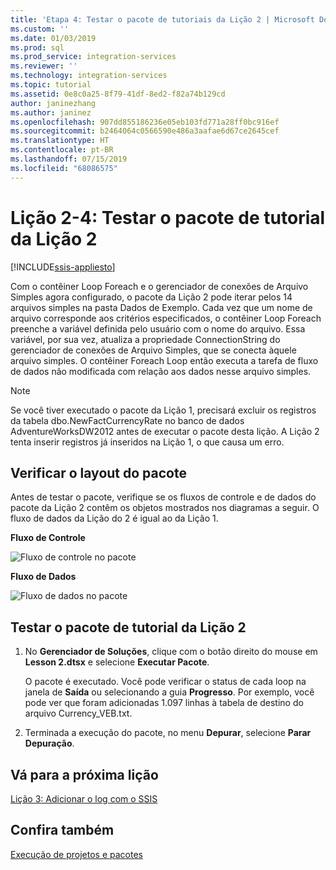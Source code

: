 ```yaml
---
title: 'Etapa 4: Testar o pacote de tutoriais da Lição 2 | Microsoft Docs'
ms.custom: ''
ms.date: 01/03/2019
ms.prod: sql
ms.prod_service: integration-services
ms.reviewer: ''
ms.technology: integration-services
ms.topic: tutorial
ms.assetid: 0e8c0a25-8f79-41df-8ed2-f82a74b129cd
author: janinezhang
ms.author: janinez
ms.openlocfilehash: 907dd855186236e05eb103fd771a28ff0bc916ef
ms.sourcegitcommit: b2464064c0566590e486a3aafae6d67ce2645cef
ms.translationtype: HT
ms.contentlocale: pt-BR
ms.lasthandoff: 07/15/2019
ms.locfileid: "68086575"
---
```

# <a name="lesson-2-4-test-the-lesson-2-tutorial-package"></a>Lição 2-4: Testar o pacote de tutorial da Lição 2

[!INCLUDE[ssis-appliesto](../includes/ssis-appliesto-ssvrpluslinux-asdb-asdw-xxx.md)]



Com o contêiner Loop Foreach e o gerenciador de conexões de Arquivo Simples agora configurado, o pacote da Lição 2 pode iterar pelos 14 arquivos simples na pasta Dados de Exemplo. Cada vez que um nome de arquivo corresponde aos critérios especificados, o contêiner Loop Foreach preenche a variável definida pelo usuário com o nome do arquivo. Essa variável, por sua vez, atualiza a propriedade ConnectionString do gerenciador de conexões de Arquivo Simples, que se conecta àquele arquivo simples. O contêiner Foreach Loop então executa a tarefa de fluxo de dados não modificada com relação aos dados nesse arquivo simples.  
  
> [!NOTE]  
> Se você tiver executado o pacote da Lição 1, precisará excluir os registros da tabela dbo.NewFactCurrencyRate no banco de dados AdventureWorksDW2012 antes de executar o pacote desta lição. A Lição 2 tenta inserir registros já inseridos na Lição 1, o que causa um erro.  
  
## <a name="check-the-package-layout"></a>Verificar o layout do pacote  
Antes de testar o pacote, verifique se os fluxos de controle e de dados do pacote da Lição 2 contêm os objetos mostrados nos diagramas a seguir. O fluxo de dados da Lição do 2 é igual ao da Lição 1.  
  
**Fluxo de Controle**  
  
![Fluxo de controle no pacote](../integration-services/media/task4lesson2control.gif "Fluxo de controle no pacote")  
  
**Fluxo de Dados**  
  
![Fluxo de dados no pacote](../integration-services/media/task9lesson1data.gif "Fluxo de dados no pacote")  
  
## <a name="test-the-lesson-2-tutorial-package"></a>Testar o pacote de tutorial da Lição 2  
  
1.  No **Gerenciador de Soluções**, clique com o botão direito do mouse em **Lesson 2.dtsx** e selecione **Executar Pacote**.  
  
    O pacote é executado. Você pode verificar o status de cada loop na janela de **Saída** ou selecionando a guia **Progresso**. Por exemplo, você pode ver que foram adicionadas 1.097 linhas à tabela de destino do arquivo Currency_VEB.txt.  
  
2.  Terminada a execução do pacote, no menu **Depurar**, selecione **Parar Depuração**.  
  
## <a name="go-to-next-lesson"></a>Vá para a próxima lição  
[Lição 3: Adicionar o log com o SSIS](../integration-services/lesson-3-add-logging-with-ssis.md)  
  
## <a name="see-also"></a>Confira também  
[Execução de projetos e pacotes](../integration-services/packages/deploy-integration-services-ssis-projects-and-packages.md)  
  
  
  

